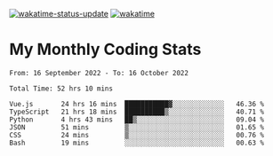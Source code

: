 [![wakatime-status-update](https://github.com/noopurphalak/noopurphalak/workflows/wakatime-status-update/badge.svg)](https://github.com/noopurphalak/noopurphalak/actions/workflows/main.yml)
[![wakatime](https://wakatime.com/badge/user/80ace140-ef40-4fdd-b8ed-f3be3d2e1aea.svg)](https://wakatime.com/@80ace140-ef40-4fdd-b8ed-f3be3d2e1aea)

# My Monthly Coding Stats

<!--START_SECTION:waka-->

```text
From: 16 September 2022 - To: 16 October 2022

Total Time: 52 hrs 10 mins

Vue.js       24 hrs 16 mins  ███████████▓░░░░░░░░░░░░░   46.36 %
TypeScript   21 hrs 18 mins  ██████████▒░░░░░░░░░░░░░░   40.71 %
Python       4 hrs 43 mins   ██▒░░░░░░░░░░░░░░░░░░░░░░   09.04 %
JSON         51 mins         ▒░░░░░░░░░░░░░░░░░░░░░░░░   01.65 %
CSS          24 mins         ▒░░░░░░░░░░░░░░░░░░░░░░░░   00.76 %
Bash         19 mins         ░░░░░░░░░░░░░░░░░░░░░░░░░   00.63 %
```

<!--END_SECTION:waka-->
